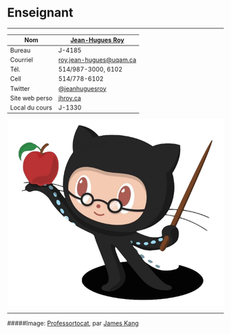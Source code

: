# Enseignant

-----

| Nom | [Jean-Hugues Roy](http://jhroy.ca "Mon blogue perso que je vous invite à consulter pour des exemples de journalisme informatique") |
|---|---|
| Bureau | J-4185 |
| Courriel | [roy.jean-hugues@uqam.ca](/mailto:roy.jean-hugues@uqam.ca) |
| Tél. | 514/987-3000, 6102 |
| Cell | 514/778-6102 |
| Twitter | [@jeanhuguesroy](https://twitter.com/jeanhuguesroy) |
| Site web perso | [jhroy.ca](https://jhroy.ca) |
| Local du cours | J-1330 |

![](/assets/octochat.png)

-----
#####Image: [Professortocat](https://octodex.github.com/Professortocat_v2), par [James Kang](https://github.com/jeejkang)
